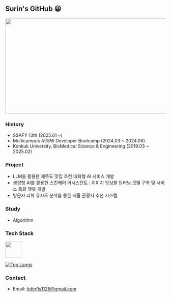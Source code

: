 ## Surin's GitHub 😀

<a href="https://www.solve-nyang.com"><img src="https://api.solve-nyang.com/compose/tjdtnfls99" width="600" height="300"/></a>

### History

- SSAFY 13th (2025.01 ~)
- Multicampus AI/SW Developer Bootcamp (2024.03 ~ 2024.09)
- Konkuk University, BioMedical Science & Engineering (2019.03 ~ 2025.02)

### Project

- LLM을 활용한 제주도 맛집 추천 대화형 AI 서비스 개발 
- 생성형 AI를 활용한 스킨케어 어시스턴트 : 이미지 앙상블 딥러닝 모델 구축 및 서비스 특화 챗봇 개발
- 방문자 리뷰 유사도 분석을 통한 서울 관광지 추천 시스템

### Study

- Algorithm


### Tech Stack

<img src='https://camo.githubusercontent.com/740b035ed7f2f9a189b337373e57b98f8c3d61d2fbbb7d7872a6563646a20abc/68747470733a2f2f74656368737461636b2d67656e657261746f722e76657263656c2e6170702f707974686f6e2d69636f6e2e737667' width='50' height='50'>  


[![Top Langs](https://github-readme-stats.vercel.app/api/top-langs/?username=SurinSeong)](https://github.com/깃허브아이디/github-readme-stats)

### Contact
- Email: tjdtnfls1128@gmail.com
